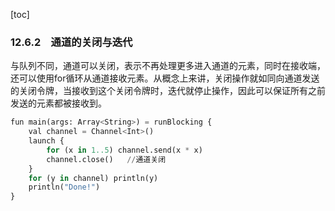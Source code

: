 [toc]

### 12.6.2　通道的关闭与迭代

与队列不同，通道可以关闭，表示不再处理更多进入通道的元素，同时在接收端，还可以使用for循环从通道接收元素。从概念上来讲，关闭操作就如同向通道发送的关闭令牌，当接收到这个关闭令牌时，迭代就停止操作，因此可以保证所有之前发送的元素都被接收到。

```python
fun main(args: Array<String>) = runBlocking {
    val channel = Channel<Int>()
    launch {
        for (x in 1..5) channel.send(x * x)
        channel.close()   //通道关闭
    }
    for (y in channel) println(y)
    println("Done!")
}
```

